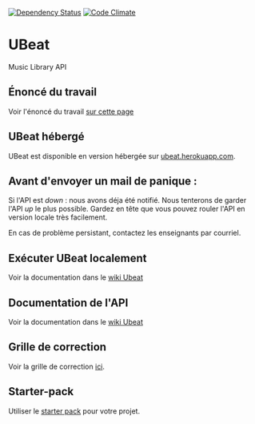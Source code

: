 [![Dependency Status](https://david-dm.org/glo3102/ubeat.svg)](https://david-dm.org/GLO3102/UBeat)
[![Code Climate](https://codeclimate.com/github/wfortin/UBeat.png)](https://codeclimate.com/github/wfortin/UBeat)

# UBeat

Music Library API

## Énoncé du travail

Voir l'énoncé du travail [sur cette page](https://github.com/GLO3102/UBeat/blob/master/Enonce.md)

## UBeat hébergé

UBeat est disponible en version hébergée sur [ubeat.herokuapp.com](https://ubeat.herokuapp.com/).

## Avant d'envoyer un mail de panique :

Si l'API est _down_ : nous avons déja été notifié. Nous tenterons de garder l'API _up_ le plus possible. Gardez en tête que vous pouvez rouler l'API en version locale très facilement.

En cas de problème persistant, contactez les enseignants par courriel.

## Exécuter UBeat localement

Voir la documentation dans le [wiki Ubeat](https://github.com/wfortin/UBeat/wiki/1-Installation-locale-Ubeat)

## Documentation de l'API

Voir la documentation dans le [wiki Ubeat](https://github.com/wfortin/UBeat/wiki/2-API)

## Grille de correction

Voir la grille de correction [ici](https://docs.google.com/spreadsheets/d/1tAZorseSEgRE_G6VGlfba9N1hrv_egVkyU62bvNgHF8/edit?usp=sharing).

## Starter-pack

Utiliser le [starter pack](https://github.com/GLO3102/vue-starter) pour votre projet.
